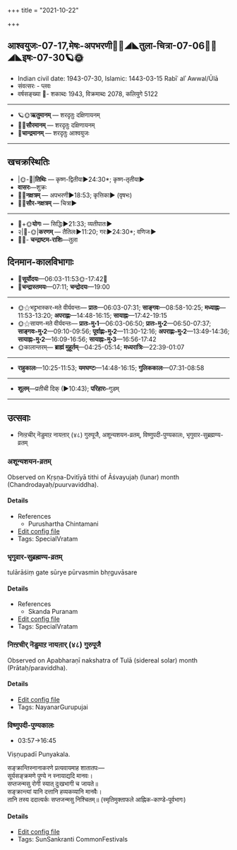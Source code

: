 +++
title = "2021-10-22"

+++
## आश्वयुजः-07-17,मेषः-अपभरणी🌛🌌◢◣तुला-चित्रा-07-06🌌🌞◢◣इषः-07-30🪐🌞
- Indian civil date: 1943-07-30, Islamic: 1443-03-15 Rabīʿ alʾ Awwal/Ūlā
- संवत्सरः - प्लवः
- वर्षसङ्ख्या 🌛- शकाब्दः 1943, विक्रमाब्दः 2078, कलियुगे 5122
___________________
- 🪐🌞**ऋतुमानम्** — शरदृतुः दक्षिणायनम्
- 🌌🌞**सौरमानम्** — शरदृतुः दक्षिणायनम्
- 🌛**चान्द्रमानम्** — शरदृतुः आश्वयुजः
___________________


## खचक्रस्थितिः
- |🌞-🌛|**तिथिः** — कृष्ण-द्वितीया►24:30*; कृष्ण-तृतीया►  
- **वासरः**—शुक्रः  
- 🌌🌛**नक्षत्रम्** — अपभरणी►18:53; कृत्तिका► (वृषभः)  
- 🌌🌞**सौर-नक्षत्रम्** — चित्रा►  
___________________
- 🌛+🌞**योगः** — सिद्धिः►21:33; व्यतीपातः►  
- २|🌛-🌞|**करणम्** — तैतिलः►11:20; गरः►24:30*; वणिजः►  
- 🌌🌛- **चन्द्राष्टम-राशिः**—तुला  


## दिनमान-कालविभागाः
- 🌅**सूर्योदयः**—06:03-11:53🌞️-17:42🌇  
- 🌛**चन्द्रास्तमयः**—07:11; **चन्द्रोदयः**—19:00  
___________________
- 🌞⚝भट्टभास्कर-मते वीर्यवन्तः— **प्रातः**—06:03-07:31; **साङ्गवः**—08:58-10:25; **मध्याह्नः**—11:53-13:20; **अपराह्णः**—14:48-16:15; **सायाह्नः**—17:42-19:15  
- 🌞⚝सायण-मते वीर्यवन्तः— **प्रातः-मु॰1**—06:03-06:50; **प्रातः-मु॰2**—06:50-07:37; **साङ्गवः-मु॰2**—09:10-09:56; **पूर्वाह्णः-मु॰2**—11:30-12:16; **अपराह्णः-मु॰2**—13:49-14:36; **सायाह्नः-मु॰2**—16:09-16:56; **सायाह्नः-मु॰3**—16:56-17:42  
- 🌞कालान्तरम्— **ब्राह्मं मुहूर्तम्**—04:25-05:14; **मध्यरात्रिः**—22:39-01:07  
___________________
- **राहुकालः**—10:25-11:53; **यमघण्टः**—14:48-16:15; **गुलिककालः**—07:31-08:58  
___________________
- **शूलम्**—प्रतीची दिक् (►10:43); **परिहारः**–गुडम्  
___________________

## उत्सवाः
- निऩ्ऱचीर् नॆडुमाऱ नायऩार् (४८) गुरुपूजै, अशून्यशयन-व्रतम्, विष्णुपदी-पुण्यकालः, भृगुवार-सुब्रह्मण्य-व्रतम्
### अशून्यशयन-व्रतम्

Observed on Kṛṣṇa-Dvitīyā tithi of Āśvayujaḥ (lunar) month (Chandrodayaḥ/puurvaviddha). 

#### Details
- References
  - Purushartha Chintamani
- [Edit config file](https://github.com/jyotisham/adyatithi/tree/master/general/lunar_month/tithi/07/17/azUnyazayana-vratam~4.toml)
- Tags: SpecialVratam


### भृगुवार-सुब्रह्मण्य-व्रतम्

tulārāśiṃ gate sūrye pūrvasmin bhṛguvāsare

#### Details
- References
  - Skanda Puranam
- [Edit config file](https://github.com/jyotisham/adyatithi/tree/master/devatA/kaumAra/description_only/bhRguvAra-subrahmaNya-vratam.toml)
- Tags: SpecialVratam


### निऩ्ऱचीर् नॆडुमाऱ नायऩार् (४८) गुरुपूजै

Observed on Apabharaṇī nakshatra of Tulā (sidereal solar) month (Prātaḥ/paraviddha). 

#### Details
- [Edit config file](https://github.com/jyotisham/adyatithi/tree/master/mahApuruSha/nAyanAr/sidereal_solar_month/nakshatra/07/02/nin2r2acIr%20neDumAr2a%20nAyan2Ar%20%2848%29%20gurupUjai.toml)
- Tags: NayanarGurupujai


### विष्णुपदी-पुण्यकालः
- 03:57→16:45

Viṣṇupadī Punyakala.

सङ्क्रान्तिस्नानाकरणे प्रत्यवायमाह शातातपः—  
सूर्यसङ्क्रमणे पुण्ये न स्नायाद्यदि मानवः।  
सप्तजन्मसु रोगी स्यात् दुःखभागी च जायते॥  
सङ्क्रान्त्यां यानि दत्तानि हव्यकव्यानि मानवैः।  
तानि तस्य ददात्यर्कः सप्तजन्मसु निश्चितम्॥ (स्मृतिमुक्ताफले आह्निक-काण्डे-पूर्वभागः)



#### Details
- [Edit config file](https://github.com/jyotisham/adyatithi/tree/master/time_focus/sankrAnti/description_only/viSNupadI-puNyakAlaH.toml)
- Tags: SunSankranti CommonFestivals


